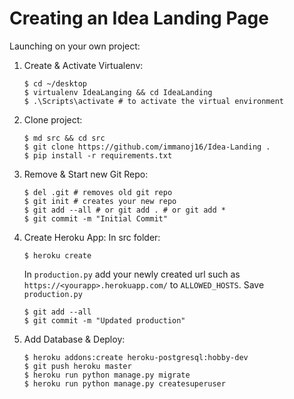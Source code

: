 # Creating an Idea Landing Page

Launching on your own project:
  1. Create & Activate Virtualenv:
        ```
        $ cd ~/desktop
        $ virtualenv IdeaLanging && cd IdeaLanding
        $ .\Scripts\activate # to activate the virtual environment
        ```
  2. Clone project:
        ```
        $ md src && cd src
        $ git clone https://github.com/immanoj16/Idea-Landing .
        $ pip install -r requirements.txt
        ```
  3. Remove & Start new Git Repo:
        ```
        $ del .git # removes old git repo
        $ git init # creates your new repo
        $ git add --all # or git add . # or git add *
        $ git commit -m "Initial Commit"
        ```
  4. Create Heroku App:
        In src folder:
        ```
        $ heroku create
        ```
        
        In `production.py` add your newly created url such as `https://<yourapp>.herokuapp.com/` to `ALLOWED_HOSTS`. Save `production.py`
        
        ```
        $ git add --all
        $ git commit -m "Updated production"
        ```
   5. Add Database & Deploy:
        ```
        $ heroku addons:create heroku-postgresql:hobby-dev
        $ git push heroku master
        $ heroku run python manage.py migrate
        $ heroku run python manage.py createsuperuser
        ```
